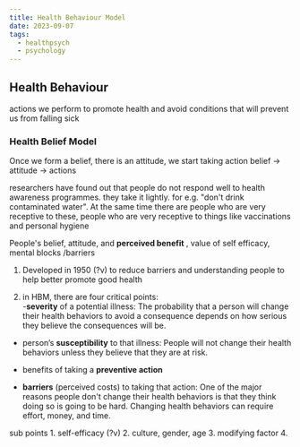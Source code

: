```yaml
---
title: Health Behaviour Model
date: 2023-09-07
tags:
  - healthpsych
  - psychology
---
```

## Health Behaviour

actions we perform to promote health and avoid conditions that will prevent us from falling sick 

### Health Belief Model
Once we form a belief, there is an attitude, we start taking action
belief -> attitude -> actions 

researchers have found out that people do not respond well to health awareness programmes. they take it lightly. for e.g. "don't drink contaminated water". At the same time there are people who are very receptive to these, people who are very receptive to things like vaccinations and personal hygiene 

People's belief, attitude, and **perceived benefit** , value of self efficacy, 
mental blocks /barriers 

1. Developed in 1950 (?v) to reduce barriers and understanding people to help better promote good health 
   
2. in HBM, there are four critical points:  
-**severity** of a potential illness: The probability that a person will change their health
behaviors to avoid a consequence depends on how serious they believe the
consequences will be.

- person’s **susceptibility** to that illness: People will not change their health
behaviors unless they believe that they are at risk.

- benefits of taking a **preventive action**

-  **barriers** (perceived costs) to taking that action: One of the major reasons people
don't change their health behaviors is that they think doing so is going to be hard.
Changing health behaviors can require effort, money, and time.

sub points
	1. self-efficacy (?v)
	2. culture, gender, age
	3. modifying factor 
	4. 

